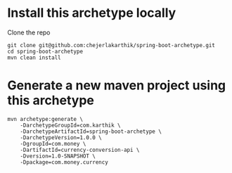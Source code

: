 # Install this archetype locally

Clone the repo
```
git clone git@github.com:chejerlakarthik/spring-boot-archetype.git
cd spring-boot-archetype
mvn clean install
```

# Generate a new maven project using this archetype

```
mvn archetype:generate \
    -DarchetypeGroupId=com.karthik \
    -DarchetypeArtifactId=spring-boot-archetype \
    -DarchetypeVersion=1.0.0 \
    -DgroupId=com.money \
    -DartifactId=currency-conversion-api \
    -Dversion=1.0-SNAPSHOT \
    -Dpackage=com.money.currency
```